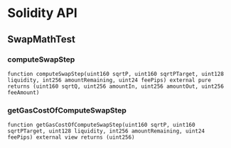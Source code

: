 # Solidity API

## SwapMathTest

### computeSwapStep

```solidity
function computeSwapStep(uint160 sqrtP, uint160 sqrtPTarget, uint128 liquidity, int256 amountRemaining, uint24 feePips) external pure returns (uint160 sqrtQ, uint256 amountIn, uint256 amountOut, uint256 feeAmount)
```

### getGasCostOfComputeSwapStep

```solidity
function getGasCostOfComputeSwapStep(uint160 sqrtP, uint160 sqrtPTarget, uint128 liquidity, int256 amountRemaining, uint24 feePips) external view returns (uint256)
```


